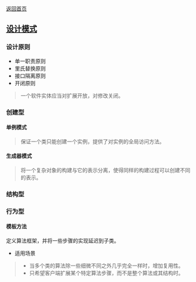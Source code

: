 <p> <a href="../README.md">返回首页</a></p>

## [设计模式](https://refactoringguru.cn/design-patterns)

### 设计原则

- 单一职责原则
- 里氏替换原则
- 接口隔离原则
- 开闭原则

> 一个软件实体应当对扩展开放，对修改关闭。

### 创建型

#### 单例模式
> 保证一个类只能创建一个实例，提供了对实例的全局访问方法。

#### 生成器模式

> 将一个复杂对象的构建与它的表示分离，使得同样的构建过程可以创建不同的表示。

### 结构型

### 行为型
#### 模板方法
定义算法框架，并将一些步骤的实现延迟到子类。
- 适用场景
> - 当多个类的算法除一些细微不同之外几乎完全一样时，增加复用性。
> - 只希望客户端扩展某个特定算法步骤，而不是整个算法或其结构时。

